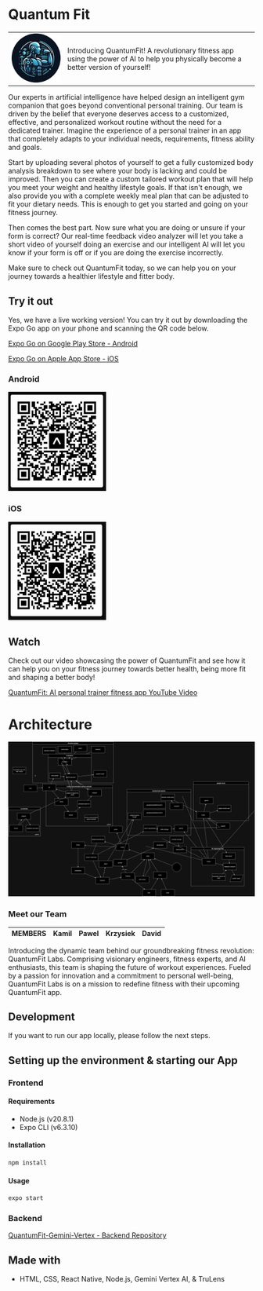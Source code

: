 # Quantum Fit

| | |
| - |- |
| ![Screenshot of our QuantumFit App](/src/assets/logoEntry.png "Screenshot of our QuantumFit App") | Introducing QuantumFit! A revolutionary fitness app using the power of AI to help you physically become a better version of yourself! |

Our experts in artificial intelligence have helped design an intelligent gym companion that goes beyond conventional personal training. Our team is driven by the belief that everyone deserves access to a customized, effective, and personalized workout routine without the need for a dedicated trainer. Imagine the experience of a personal trainer in an app that completely adapts to your individual needs, requirements, fitness ability and goals.

Start by uploading several photos of yourself to get a fully customized body analysis breakdown to see where your body is lacking and could be improved. Then you can create a custom tailored workout plan that will help you meet your weight and healthy lifestyle goals. If that isn't enough, we also provide you with a complete weekly meal plan that can be adjusted to fit your dietary needs. This is enough to get you started and going on your fitness journey.

Then comes the best part. Now sure what you are doing or unsure if your form is correct? Our real-time feedback video analyzer will let you take a short video of yourself doing an exercise and our intelligent AI will let you know if your form is off or if you are doing the exercise incorrectly.

Make sure to check out QuantumFit today, so we can help you on your journey towards a healthier lifestyle and fitter body.

## Try it out

Yes, we have a live working version! You can try it out by downloading the Expo Go app on your phone and scanning the QR code below.

[Expo Go on Google Play Store - Android](https://play.google.com/store/apps/details?id=host.exp.exponent&hl=en)

[Expo Go on Apple App Store - iOS](https://apps.apple.com/us/app/expo-go/id982107779)

### Android

<img src="./android_qrcode.png" width="200" />

### iOS

<img src="./ios_qrcode.png" width="200" />

## Watch

Check out our video showcasing the power of QuantumFit and see how it can help you on your fitness journey towards better health, being more fit and shaping a better body!

[QuantumFit: AI personal trainer fitness app YouTube Video](https://www.youtube.com/watch?v=vWycquV_Ib0)

# Architecture

<img src="./quantum_fit_architecture.jpg" />

### Meet our Team

| MEMBERS | Kamil | Pawel | Krzysiek | David |
| ------- | ----- | ----- | -------- | ----- |

Introducing the dynamic team behind our groundbreaking fitness revolution: QuantumFit Labs. Comprising visionary engineers, fitness experts, and AI enthusiasts, this team is shaping the future of workout experiences. Fueled by a passion for innovation and a commitment to personal well-being, QuantumFit Labs is on a mission to redefine fitness with their upcoming QuantumFit app.

## Development

If you want to run our app locally, please follow the next steps.

## Setting up the environment & starting our App

### Frontend

#### Requirements

- Node.js (v20.8.1)
- Expo CLI (v6.3.10)

#### Installation

```bash
npm install
```

#### Usage

```bash
expo start
```

### Backend

[QuantumFit-Gemini-Vertex - Backend Repository](https://github.com/KowalewskiPawel/QuantumFit-Gemini-Vertex)

## Made with

- HTML, CSS, React Native, Node.js, Gemini Vertex AI, & TruLens
